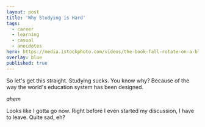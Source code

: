 ```yaml
---
layout: post
title: 'Why Studying is Hard'
tags:
  - career
  - learning
  - casual
  - anecdotes
hero: https://media.istockphoto.com/videos/the-book-fall-rotate-on-a-black-background-and-the-pages-evolve-in-video-id898448518?s=640x640
overlay: blue
published: true
---
```


So let's get this straight. Studying sucks. You know why? Because of the way the world's education system has been designed.

*ahem*

Looks like I gotta go now. Right before I even started my discussion, I have to leave. Quite sad, eh? 
